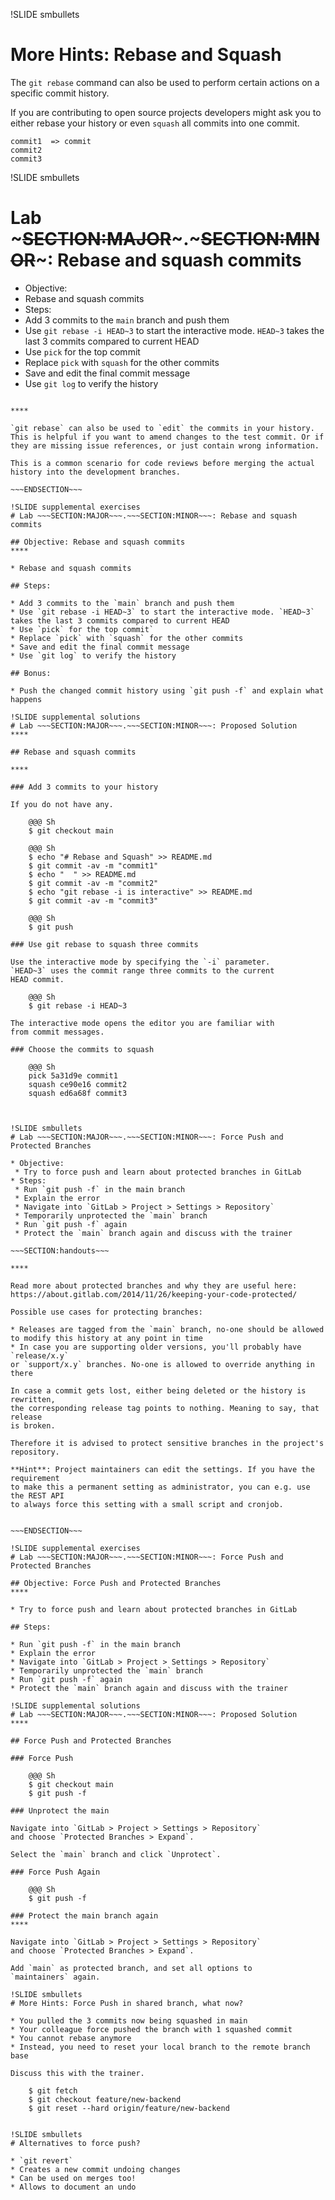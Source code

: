 !SLIDE smbullets
# More Hints: Rebase and Squash

The `git rebase` command can also be used to perform certain
actions on a specific commit history.

If you are contributing to open source projects developers
might ask you to either rebase your history or even `squash`
all commits into one commit.

    commit1  => commit
    commit2
    commit3

!SLIDE smbullets
# Lab ~~~SECTION:MAJOR~~~.~~~SECTION:MINOR~~~: Rebase and squash commits

* Objective:
 * Rebase and squash commits
* Steps:
 * Add 3 commits to the `main` branch and push them
 * Use `git rebase -i HEAD~3` to start the interactive mode. `HEAD~3` takes the last 3 commits compared to current HEAD
 * Use `pick` for the top commit
 * Replace `pick` with `squash` for the other commits
 * Save and edit the final commit message
 * Use `git log` to verify the history

~~~SECTION:handouts~~~

****

`git rebase` can also be used to `edit` the commits in your history.
This is helpful if you want to amend changes to the test commit. Or if
they are missing issue references, or just contain wrong information.

This is a common scenario for code reviews before merging the actual
history into the development branches.

~~~ENDSECTION~~~

!SLIDE supplemental exercises
# Lab ~~~SECTION:MAJOR~~~.~~~SECTION:MINOR~~~: Rebase and squash commits

## Objective: Rebase and squash commits
****

* Rebase and squash commits

## Steps:

* Add 3 commits to the `main` branch and push them
* Use `git rebase -i HEAD~3` to start the interactive mode. `HEAD~3` takes the last 3 commits compared to current HEAD
* Use `pick` for the top commit`
* Replace `pick` with `squash` for the other commits
* Save and edit the final commit message
* Use `git log` to verify the history

## Bonus:

* Push the changed commit history using `git push -f` and explain what happens

!SLIDE supplemental solutions
# Lab ~~~SECTION:MAJOR~~~.~~~SECTION:MINOR~~~: Proposed Solution
****

## Rebase and squash commits

****

### Add 3 commits to your history

If you do not have any.

    @@@ Sh
    $ git checkout main

    @@@ Sh
    $ echo "# Rebase and Squash" >> README.md
    $ git commit -av -m "commit1"
    $ echo "  " >> README.md
    $ git commit -av -m "commit2"
    $ echo "git rebase -i is interactive" >> README.md
    $ git commit -av -m "commit3"

    @@@ Sh
    $ git push

### Use git rebase to squash three commits

Use the interactive mode by specifying the `-i` parameter.
`HEAD~3` uses the commit range three commits to the current
HEAD commit.

    @@@ Sh
    $ git rebase -i HEAD~3

The interactive mode opens the editor you are familiar with
from commit messages.

### Choose the commits to squash

    @@@ Sh
    pick 5a31d9e commit1
    squash ce90e16 commit2
    squash ed6a68f commit3



!SLIDE smbullets
# Lab ~~~SECTION:MAJOR~~~.~~~SECTION:MINOR~~~: Force Push and Protected Branches

* Objective:
 * Try to force push and learn about protected branches in GitLab
* Steps:
 * Run `git push -f` in the main branch
 * Explain the error
 * Navigate into `GitLab > Project > Settings > Repository`
 * Temporarily unprotected the `main` branch
 * Run `git push -f` again
 * Protect the `main` branch again and discuss with the trainer

~~~SECTION:handouts~~~

****

Read more about protected branches and why they are useful here:
https://about.gitlab.com/2014/11/26/keeping-your-code-protected/

Possible use cases for protecting branches:

* Releases are tagged from the `main` branch, no-one should be allowed
to modify this history at any point in time
* In case you are supporting older versions, you'll probably have `release/x.y`
or `support/x.y` branches. No-one is allowed to override anything in there

In case a commit gets lost, either being deleted or the history is rewritten,
the corresponding release tag points to nothing. Meaning to say, that release
is broken.

Therefore it is advised to protect sensitive branches in the project's repository.

**Hint**: Project maintainers can edit the settings. If you have the requirement
to make this a permanent setting as administrator, you can e.g. use the REST API
to always force this setting with a small script and cronjob.


~~~ENDSECTION~~~

!SLIDE supplemental exercises
# Lab ~~~SECTION:MAJOR~~~.~~~SECTION:MINOR~~~: Force Push and Protected Branches

## Objective: Force Push and Protected Branches
****

* Try to force push and learn about protected branches in GitLab

## Steps:

* Run `git push -f` in the main branch
* Explain the error
* Navigate into `GitLab > Project > Settings > Repository`
* Temporarily unprotected the `main` branch
* Run `git push -f` again
* Protect the `main` branch again and discuss with the trainer

!SLIDE supplemental solutions
# Lab ~~~SECTION:MAJOR~~~.~~~SECTION:MINOR~~~: Proposed Solution
****

## Force Push and Protected Branches

### Force Push

    @@@ Sh
    $ git checkout main
    $ git push -f

### Unprotect the main

Navigate into `GitLab > Project > Settings > Repository`
and choose `Protected Branches > Expand`.

Select the `main` branch and click `Unprotect`.

### Force Push Again

    @@@ Sh
    $ git push -f

### Protect the main branch again
****

Navigate into `GitLab > Project > Settings > Repository`
and choose `Protected Branches > Expand`.

Add `main` as protected branch, and set all options to
`maintainers` again.

!SLIDE smbullets
# More Hints: Force Push in shared branch, what now?

* You pulled the 3 commits now being squashed in main
* Your colleague force pushed the branch with 1 squashed commit
* You cannot rebase anymore
* Instead, you need to reset your local branch to the remote branch base

Discuss this with the trainer.

    $ git fetch
    $ git checkout feature/new-backend
    $ git reset --hard origin/feature/new-backend


!SLIDE smbullets
# Alternatives to force push?

* `git revert`
* Creates a new commit undoing changes
* Can be used on merges too!
* Allows to document an undo
